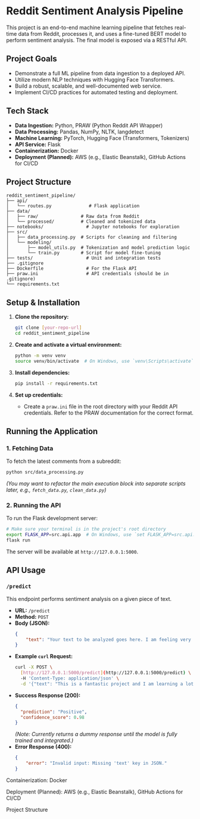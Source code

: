# Reddit Sentiment Analysis Pipeline

This project is an end-to-end machine learning pipeline that fetches real-time data from Reddit, processes it, and uses a fine-tuned BERT model to perform sentiment analysis. The final model is exposed via a RESTful API.

## Project Goals
* Demonstrate a full ML pipeline from data ingestion to a deployed API.
* Utilize modern NLP techniques with Hugging Face Transformers.
* Build a robust, scalable, and well-documented web service.
* Implement CI/CD practices for automated testing and deployment.

## Tech Stack
* **Data Ingestion:** Python, PRAW (Python Reddit API Wrapper)
* **Data Processing:** Pandas, NumPy, NLTK, langdetect
* **Machine Learning:** PyTorch, Hugging Face (Transformers, Tokenizers)
* **API Service:** Flask
* **Containerization:** Docker
* **Deployment (Planned):** AWS (e.g., Elastic Beanstalk), GitHub Actions for CI/CD

## Project Structure
```
reddit_sentiment_pipeline/
├── api/
│   └── routes.py              # Flask application
├── data/
│   ├── raw/                # Raw data from Reddit
│   └── processed/          # Cleaned and tokenized data
├── notebooks/                # Jupyter notebooks for exploration
├── src/
│   ├── data_processing.py  # Scripts for cleaning and filtering
│   └── modeling/
│       ├── model_utils.py  # Tokenization and model prediction logic
│       └── train.py        # Script for model fine-tuning
├── tests/                    # Unit and integration tests
├── .gitignore
├── Dockerfile                # For the Flask API
├── praw.ini                  # API credentials (should be in .gitignore)
└── requirements.txt
```

## Setup & Installation

1.  **Clone the repository:**
    ```bash
    git clone [your-repo-url]
    cd reddit_sentiment_pipeline
    ```

2.  **Create and activate a virtual environment:**
    ```bash
    python -m venv venv
    source venv/bin/activate  # On Windows, use `venv\Scripts\activate`
    ```

3.  **Install dependencies:**
    ```bash
    pip install -r requirements.txt
    ```

4.  **Set up credentials:**
    * Create a `praw.ini` file in the root directory with your Reddit API credentials. Refer to the PRAW documentation for the correct format.

## Running the Application

### 1. Fetching Data
To fetch the latest comments from a subreddit:
```bash
python src/data_processing.py
```
*(You may want to refactor the main execution block into separate scripts later, e.g., `fetch_data.py`, `clean_data.py`)*

### 2. Running the API
To run the Flask development server:
```bash
# Make sure your terminal is in the project's root directory
export FLASK_APP=src.api.app  # On Windows, use `set FLASK_APP=src.api.app`
flask run
```
The server will be available at `http://127.0.0.1:5000`.

## API Usage

### `/predict`

This endpoint performs sentiment analysis on a given piece of text.

* **URL:** `/predict`
* **Method:** `POST`
* **Body (JSON):**
    ```json
    {
        "text": "Your text to be analyzed goes here. I am feeling very optimistic today!"
    }
    ```
* **Example `curl` Request:**
    ```bash
    curl -X POST \
      [http://127.0.0.1:5000/predict](http://127.0.0.1:5000/predict) \
      -H 'Content-Type: application/json' \
      -d '{"text": "This is a fantastic project and I am learning a lot."}'
    ```
* **Success Response (200):**
    ```json
    {
      "prediction": "Positive",
      "confidence_score": 0.98
    }
    ```
  *(Note: Currently returns a dummy response until the model is fully trained and integrated.)*
* **Error Response (400):**
    ```json
    {
        "error": "Invalid input: Missing 'text' key in JSON."
    }
    
Containerization: Docker

Deployment (Planned): AWS (e.g., Elastic Beanstalk), GitHub Actions for CI/CD

Project Structure